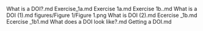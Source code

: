 What is a DOI?.md
Exercise_1a.md
Exercise 1a.md
Exercise 1b..md
What is a DOI (1).md
figures/Figure 1/Figure 1.png
What is DOI (2).md
Ecercise _1b.md
Ecercise _1b1.md
 What does a DOI look like?.md
Getting a DOI.md
